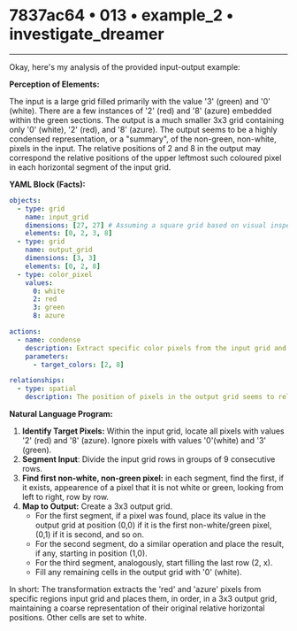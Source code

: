 # 7837ac64 • 013 • example_2 • investigate_dreamer

---
Okay, here's my analysis of the provided input-output example:

**Perception of Elements:**

The input is a large grid filled primarily with the value '3' (green) and '0' (white).  There are a few instances of '2' (red) and '8' (azure) embedded within the green sections. The output is a much smaller 3x3 grid containing only '0' (white), '2' (red), and '8' (azure). The output seems to be a highly condensed representation, or a "summary", of the non-green, non-white, pixels in the input. The relative positions of 2 and 8 in the output may correspond the relative positions of the upper leftmost such coloured pixel in each horizontal segment of the input grid.

**YAML Block (Facts):**



```yaml
objects:
  - type: grid
    name: input_grid
    dimensions: [27, 27] # Assuming a square grid based on visual inspection
    elements: [0, 2, 3, 8]
  - type: grid
    name: output_grid
    dimensions: [3, 3]
    elements: [0, 2, 8]
  - type: color_pixel
    values:
      0: white
      2: red
      3: green
      8: azure

actions:
  - name: condense
    description: Extract specific color pixels from the input grid and represent them in a smaller grid.
    parameters:
      - target_colors: [2, 8]

relationships:
  - type: spatial
    description: The position of pixels in the output grid seems to relate to the position of some of the colored pixels in the input grid. It may consider the first appereance of a non-white, non-green pixels from left to right in a group of nine rows in the input.

```



**Natural Language Program:**

1.  **Identify Target Pixels:** Within the input grid, locate all pixels with values '2' (red) and '8' (azure). Ignore pixels with values '0'(white) and '3' (green).
2.  **Segment Input**: Divide the input grid rows in groups of 9 consecutive rows.
3. **Find first non-white, non-green pixel:** in each segment, find the first, if it exists, appearence of a pixel that it is not white or green, looking from left to right, row by row.
4.  **Map to Output:** Create a 3x3 output grid.
    *   For the first segment, if a pixel was found, place its value in the output grid at position (0,0) if it is the first non-white/green pixel, (0,1) if it is second, and so on.
    *    For the second segment, do a similar operation and place the result, if any, starting in position (1,0).
    *   For the third segment, analogously, start filling the last row (2, x).
    *   Fill any remaining cells in the output grid with '0' (white).

In short: The transformation extracts the 'red' and 'azure' pixels from specific regions input grid and places them, in order, in a 3x3 output grid, maintaining a coarse representation of their original relative horizontal positions. Other cells are set to white.

